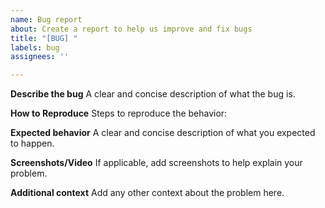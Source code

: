 ```yaml
---
name: Bug report
about: Create a report to help us improve and fix bugs
title: "[BUG] "
labels: bug
assignees: ''

---
```


**Describe the bug**
A clear and concise description of what the bug is.

**How to Reproduce**
Steps to reproduce the behavior:

**Expected behavior**
A clear and concise description of what you expected to happen.

**Screenshots/Video**
If applicable, add screenshots to help explain your problem.

**Additional context**
Add any other context about the problem here.
